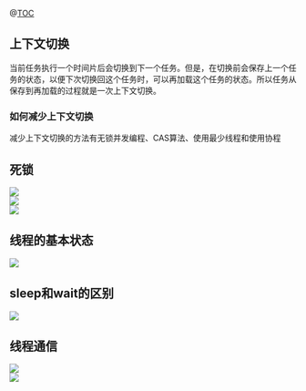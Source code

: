 
@[TOC](Java并发常见问题)

## 上下文切换
当前任务执行一个时间片后会切换到下一个任务。但是，在切换前会保存上一个任务的状态，以便下次切换回这个任务时，可以再加载这个任务的状态。所以任务从保存到再加载的过程就是一次上下文切换。
### 如何减少上下文切换
减少上下文切换的方法有无锁并发编程、CAS算法、使用最少线程和使用协程

## 死锁
<img src="https://github.com/myacai/JavaHandBook/blob/master/images/java/死锁产生条件.PNG" width=""/></br>
<img src="https://github.com/myacai/JavaHandBook/blob/master/images/java/避免死锁.PNG" width=""/></br>
<img src="https://github.com/myacai/JavaHandBook/blob/master/images/java/避免死锁2.PNG" width=""/></br>

## 线程的基本状态
<img src="https://github.com/myacai/JavaHandBook/blob/master/images/java/线程基本状态.PNG" width=""/></br>

## sleep和wait的区别
<img src="https://github.com/myacai/JavaHandBook/blob/master/images/java/sleep和wait的区别.PNG" width=""/></br>

## 线程通信
<img src="https://github.com/myacai/JavaHandBook/blob/master/images/java/共享内存.PNG" width=""/></br>
<img src="https://github.com/myacai/JavaHandBook/blob/master/images/java/消息传递.PNG" width=""/></br>